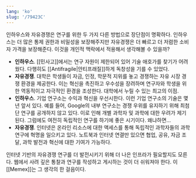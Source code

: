 ```yaml
---
lang: 'ko'
slug: '/79423C'
---
```


인하우스와 자유경쟁은 연구를 위한 두 가지 다른 방법으로 장단점이 명확하다.
인하우스는 더 많은 통제 권한과 비밀성을 보장해주지만
자유경쟁은 더 빠르고 더 저렴한 소비자 가격을 보장해준다.
이것을 개인적 맥락에서 적용해서 생각해볼 수 있을까?

- **인하우스**. [[민사고]]에서는 연구 자원이 제한되어 있어 기술 애호가를 찾기가 어려웠다. 다행히도 [[Antifragile|안티프래질]]하게 독창성을 기를 수 있었다.
- **자유경쟁**. 대학은 학생들이 자금, 인정, 학문적 지위를 놓고 경쟁하는 자유 시장 경쟁 환경을 제공한다. 이는 혁신을 촉진하고 우수성을 장려하며 연구자와 학생을 위한 역동적이고 자극적인 환경을 조성한다. 대학에서 누릴 수 있는 최고의 이점.
- **인하우스**. 기업 연구소는 수익과 혁신을 우선시한다. 이런 기업 연구소의 기술은 몇 년 앞서 있다. 예를 들어, Google의 내부 연구소는 경쟁 우위를 유지하기 위해 최첨단 연구를 공개하지 않고 있다. 이로 인해 개별 과학자 및 과학에 대한 우려가 제기된다. 그럼에도 여전히 독립적인 연구를 하기에 좋은 시기이다. 왜냐하면...
- **자유경쟁**. 인터넷은 온라인 리소스에 대한 액세스를 통해 독립적인 과학자들의 과학 연구에 혁명을 일으키고 있다. 노트북과 인터넷 연결만 있으면 협업, 공유, 자금 조달, 과학 발전과 혁신에 대한 기여가 가능하다.

인터넷 기반의 자유경쟁 연구를 더 발전시키기 위해 더 나은 인프라가 필요할지도 모른다. 웹에서 사려 깊은 통찰과 연구를 작성하고 게시하는 것이 더 쉬워져야 한다. 이 [[Memex]]는 그 생각의 한 걸음이다.
